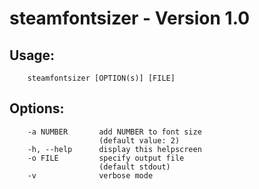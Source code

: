 # steamfontsizer - Version 1.0

## Usage:
```
    steamfontsizer [OPTION(s)] [FILE]
```

## Options:
```
    -a NUMBER       add NUMBER to font size
                    (default value: 2)
    -h, --help      display this helpscreen
    -o FILE         specify output file
                    (default stdout)
    -v              verbose mode
```

